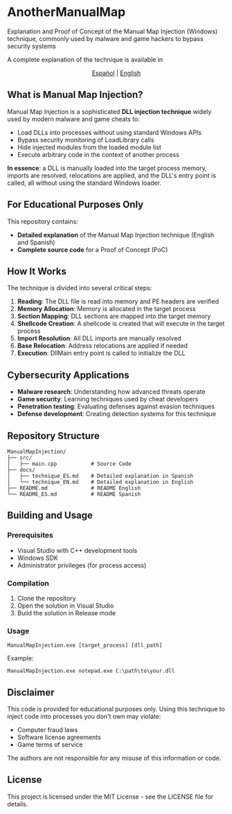 # AnotherManualMap
Explanation and Proof of Concept of the Manual Map Injection (Windows) technique, commonly used by malware and game hackers to bypass security systems

A complete explanation of the technique is available in
<p align="center">
  <a href="explanation/Español.md">Español</a> | <a href="explanation/English.md">English</a>
</p>

## What is Manual Map Injection?

Manual Map Injection is a sophisticated **DLL injection technique** widely used by modern malware and game cheats to:

* Load DLLs into processes without using standard Windows APIs
* Bypass security monitoring of LoadLibrary calls
* Hide injected modules from the loaded module list
* Execute arbitrary code in the context of another process

**In essence**: a DLL is manually loaded into the target process memory, imports are resolved, relocations are applied, and the DLL's entry point is called, all without using the standard Windows loader.

## For Educational Purposes Only

This repository contains:
* **Detailed explanation** of the Manual Map Injection technique (English and Spanish)
* **Complete source code** for a Proof of Concept (PoC)

## How It Works

The technique is divided into several critical steps:

1. **Reading**: The DLL file is read into memory and PE headers are verified
2. **Memory Allocation**: Memory is allocated in the target process
3. **Section Mapping**: DLL sections are mapped into the target memory
4. **Shellcode Creation**: A shellcode is created that will execute in the target process
5. **Import Resolution**: All DLL imports are manually resolved
6. **Base Relocation**: Address relocations are applied if needed
7. **Execution**: DllMain entry point is called to initialize the DLL

## Cybersecurity Applications

* **Malware research**: Understanding how advanced threats operate
* **Game security**: Learning techniques used by cheat developers
* **Penetration testing**: Evaluating defenses against evasion techniques
* **Defense development**: Creating detection systems for this technique

## Repository Structure

```
ManualMapInjection/
├── src/
│   ├── main.cpp           # Source Code
├── docs/                  
│   ├── technique_ES.md    # Detailed explanation in Spanish
│   └── technique_EN.md    # Detailed explanation in English
├── README.md              # README English
└── README_ES.md           # README Spanish
```

## Building and Usage

### Prerequisites
- Visual Studio with C++ development tools
- Windows SDK
- Administrator privileges (for process access)

### Compilation
1. Clone the repository
2. Open the solution in Visual Studio
3. Build the solution in Release mode

### Usage
```
ManualMapInjection.exe [target_process] [dll_path]
```

Example:
```
ManualMapInjection.exe notepad.exe C:\path\to\your.dll
```

## Disclaimer

This code is provided for educational purposes only. Using this technique to inject code into processes you don't own may violate:

- Computer fraud laws
- Software license agreements
- Game terms of service

The authors are not responsible for any misuse of this information or code.

## License

This project is licensed under the MIT License - see the LICENSE file for details.
